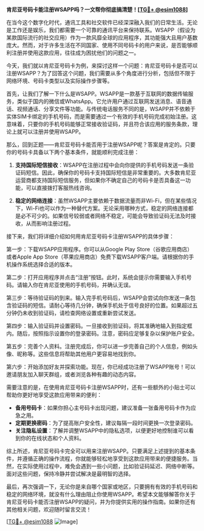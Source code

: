 **肯尼亚号码卡能注册WSAPP吗？一文帮你彻底搞清楚！[[TG💪+ @esim1088](https://t.me/s/esim1088)]**

在当今这个数字化时代，通讯工具和社交软件已经深深融入我们的日常生活。无论是工作还是娱乐，我们都需要一个可靠的通讯平台来保持联系。WSAPP（假设为某款国际流行的社交应用）作为一款风靡全球的应用程序，其功能强大且用户基数庞大。然而，对于许多生活在不同国家、使用不同号码卡的用户来说，是否能够顺利注册并使用这款应用，往往成为困扰他们的问题之一。

今天，我们就以肯尼亚号码卡为例，来探讨这样一个问题：肯尼亚号码卡是否可以注册WSAPP？为了回答这个问题，我们需要从多个角度进行分析，包括但不限于网络环境、号码卡类型以及实际操作步骤等。

首先，让我们了解一下什么是WSAPP。WSAPP是一款基于互联网的数据传输服务，类似于国内的微信或WhatsApp。它允许用户通过互联网发送消息、语音通话、视频通话、分享文件等功能。与传统电话服务不同的是，WSAPP并不依赖于实体SIM卡绑定的手机号码，而是需要通过一个有效的手机号码完成初始注册。这意味着，只要你的手机号码能够正常接收验证码，并且符合该应用的服务条款，理论上就可以注册并使用WSAPP。

那么，回到正题——肯尼亚号码卡能否用于注册WSAPP呢？答案是肯定的。只要你的号码卡具备以下两个基本条件，就能顺利完成注册：

1. **支持国际短信接收**：WSAPP在注册过程中会向你提供的手机号码发送一条验证码短信。因此，确保你的号码卡支持国际短信是非常重要的。大多数肯尼亚运营商都支持国际短信服务，但如果你不确定自己的号码卡是否具备这一功能，可以直接拨打客服热线咨询。

2. **稳定的网络连接**：虽然WSAPP主要依赖于数据流量而非Wi-Fi，但在某些情况下，Wi-Fi也可以作为一种替代方案。无论采用哪种方式，稳定的网络连接都是必不可少的。如果信号较弱或者网络不稳定，可能会导致验证码无法及时接收，从而影响注册过程。

接下来，我们将详细介绍如何用肯尼亚号码卡注册WSAPP的具体步骤：

第一步：下载WSAPP应用程序。你可以从Google Play Store（谷歌应用商店）或者Apple App Store（苹果应用商店）免费下载WSAPP客户端。请根据你的手机操作系统选择合适的版本。

第二步：打开应用程序并点击“注册”按钮。此时，系统会提示你需要输入手机号码。请输入你在肯尼亚使用的手机号码，并确认无误。

第三步：等待验证码的到来。输入完手机号码后，WSAPP会尝试向你发送一条包含验证码的短信。请耐心等待几分钟，确保手机处于信号良好的位置。如果超过五分钟仍未收到验证码，请检查网络设置或重新尝试发送。

第四步：输入验证码并设置密码。一旦接收到验证码，将其准确地输入到指定框内。随后，按照指示设置你的登录密码。注意，密码应足够复杂以保护账户安全。

第五步：完善个人资料。注册完成后，你可以进一步完善自己的个人信息，例如头像、昵称等。这些信息将帮助其他用户更容易地找到你。

第六步：开始添加好友并探索功能。现在，你已经成功注册了WSAPP账号！可以邀请朋友加入聊天群组，或者浏览各种有趣的动态内容。

需要注意的是，在使用肯尼亚号码卡注册WSAPP时，还有一些额外的小贴士可以帮助你更好地享受这款应用带来的便利：

- **备用号码卡**：如果你担心主号码卡出现问题，建议准备一张备用号码卡作为应急之用。
- **定期更换密码**：为了提高账户安全性，建议每隔一段时间更换一次登录密码。
- **关注隐私设置**：了解并调整WSAPP中的隐私选项，以便更好地控制谁可以看到你的在线状态和个人资料。

综上所述，肯尼亚号码卡完全可以用来注册WSAPP。只要满足上述提到的基本条件，并遵循正确的操作流程，你就能够轻松地享受到这款应用带来的便捷服务。当然，在实际使用过程中，难免会遇到一些小问题，比如验证码延迟、网络中断等。面对这些问题，保持冷静并尝试解决是最明智的选择。

最后，再次强调一下，无论你是来自哪个国家或地区，只要拥有有效的手机号码和稳定的网络环境，就没有什么理由阻止你使用WSAPP。希望本文能够解答你关于肯尼亚号码卡能否注册WSAPP的疑问，并为你提供实用的操作指南。如果你还有其他相关问题，欢迎随时留言交流！

[[TG💪+ @esim1088](https://t.me/s/esim1088) ![Image](https://i.postimg.cc/4NQfJmqS/Snipaste-2025-05-13-00-14-12.png)]